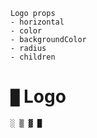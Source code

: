 
```
Logo props
- horizontal
- color
- backgroundColor
- radius
- children
```

# `█` Logo


```
░ ▒ ▓ █
```


